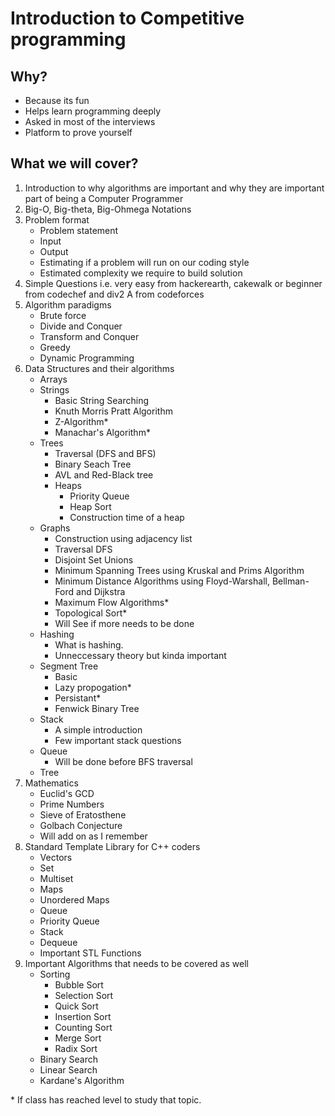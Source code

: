 # Introduction to Competitive programming
## Why?
- Because its fun
- Helps learn programming deeply
- Asked in most of the interviews 
- Platform to prove yourself
## What we will cover?
1. Introduction to why algorithms are important and why they are important part of being a Computer Programmer
2. Big-O, Big-theta, Big-Ohmega Notations
3. Problem format
    - Problem statement
    - Input
    - Output
    - Estimating if a problem will run on our coding style
    - Estimated complexity we require to build solution
4. Simple Questions i.e. very easy from hackerearth, cakewalk or beginner from codechef and div2 A from codeforces
5. Algorithm paradigms
   - Brute force
   - Divide and Conquer
   - Transform and Conquer
   - Greedy
   - Dynamic Programming
6. Data Structures and their algorithms
    - Arrays
    - Strings
        - Basic String Searching
        - Knuth Morris Pratt Algorithm
        - Z-Algorithm*
        - Manachar's Algorithm*
    - Trees
        - Traversal (DFS and BFS)
        - Binary Seach Tree
        - AVL and Red-Black tree
        - Heaps
            - Priority Queue
            - Heap Sort
            - Construction time of a heap
    - Graphs
        - Construction using adjacency list
        - Traversal DFS
        - Disjoint Set Unions
        - Minimum Spanning Trees using Kruskal and Prims Algorithm
        - Minimum Distance Algorithms using Floyd-Warshall, Bellman-Ford and Dijkstra
        - Maximum Flow Algorithms*
        - Topological Sort*
        - Will See if more needs to be done
    - Hashing 
        - What is hashing.
        - Unneccessary theory but kinda important
    - Segment Tree
        - Basic
        - Lazy propogation*
        - Persistant*
        - Fenwick Binary Tree
    - Stack
        - A simple introduction
        - Few important stack questions
    - Queue
        - Will be done before BFS traversal
    - Tree
7. Mathematics
    - Euclid's GCD
    - Prime Numbers
    - Sieve of Eratosthene
    - Golbach Conjecture
    - Will add on as I remember
8. Standard Template Library for C++ coders
    - Vectors
    - Set
    - Multiset
    - Maps
    - Unordered Maps
    - Queue
    - Priority Queue
    - Stack
    - Dequeue
    - Important STL Functions
9. Important Algorithms that needs to be covered as well
    - Sorting
        - Bubble Sort
        - Selection Sort
        - Quick Sort
        - Insertion Sort
        - Counting Sort
        - Merge Sort
        - Radix Sort
    - Binary Search
    - Linear Search
    - Kardane's Algorithm

\* If class has reached level to study that topic.
